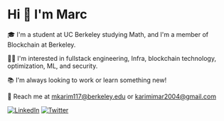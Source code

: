# Hi 👋 I'm Marc

🎓 I'm a student at UC Berkeley studying Math, and I'm a member of Blockchain at Berkeley.

🙇‍♂️  I'm interested in fullstack engineering, Infra, blockchain technology, optimization, ML, and security.

📚 I'm always looking to work or learn something new!



📧 Reach me at mkarim117@berkeley.edu or karimimar2004@gmail.com

[![LinkedIn](https://img.shields.io/badge/LinkedIn-0077B5?style=for-the-badge&logo=linkedin&logoColor=white)](https://linkedin.com/in/karimi-marc/) 
[![Twitter](https://img.shields.io/badge/X-000000?style=for-the-badge&logo=x&logoColor=white)](https://x.com/marckarimi)  

<!--
**certifiedp/certifiedp** is a ✨ _special_ ✨ repository because its `README.md` (this file) appears on your GitHub profile.

Here are some ideas to get you started:

- 🔭 I’m currently working on ...
- 🌱 I’m currently learning ...
- 👯 I’m looking to collaborate on ...
- 🤔 I’m looking for help with ...
- 💬 Ask me about ...
- 📫 How to reach me: ...
- 😄 Pronouns: ...
- ⚡ Fun fact: ...
-->
